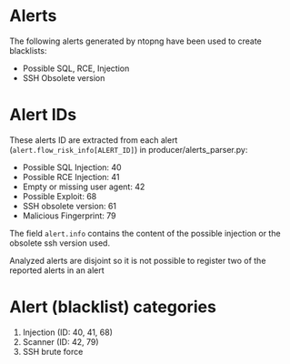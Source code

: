# Alerts

The following alerts generated by ntopng have been used to create blacklists:

- Possible SQL, RCE, Injection
- SSH Obsolete version

# Alert IDs

These alerts ID are extracted from each alert (`alert.flow_risk_info[ALERT_ID]`) in producer/alerts_parser.py:

- Possible SQL Injection: 40
- Possible RCE Injection: 41
- Empty or missing user agent: 42
- Possible Exploit: 68
- SSH obsolete version: 61
- Malicious Fingerprint: 79

The field `alert.info` contains the content of the possible injection or the obsolete ssh version used.

Analyzed alerts are disjoint so it is not possible to register two of the reported alerts in an alert

# Alert (blacklist) categories

1. Injection (ID: 40, 41, 68)
2. Scanner (ID: 42, 79)
3. SSH brute force
